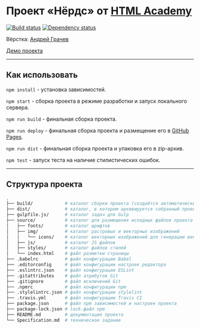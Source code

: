 # Проект «Нёрдс» от [HTML Academy](https://htmlacademy.ru/)

[![Build status][travis-image]][travis-url] [![Dependency status][dependency-image]][dependency-url]

Вёрстка: [Андрей Грачев](https://github.com/andreysgra/)

[Демо проекта](https://andreysgra.github.io/nerds/)

---

## Как использовать

`npm install` - установка зависимостей.

`npm start` - сборка проекта в режиме разработки и запуск локального сервера.

`npm run build` - финальная сборка проекта.

`npm run deploy` - финальная сборка проекта и размещение его в [GitHub Pages](https://pages.github.com).

`npm run dist` - финальная сборка проекта и упаковка его в zip-архив.

`npm test` - запуск теста на наличие стилистических ошибок.

---

## Структура проекта

```bash
.
├── build/            # каталог сборки проекта (cоздаётся автоматически)
├── dist/             # каталог, в котором архивируется собранный проект (cоздаётся автоматически)
├── gulpfile.js/      # каталог задач для Gulp
├── source/           # каталог для размещения исходных файлов проекта
│   ├── fonts/        # каталог шрифтов
│   ├── img/          # каталог растровых и векторных изображений
│   │   └── icons/    # каталог векторных изображений для генерации векторного спрайта
│   ├── js/           # каталог JS файлов
│   ├── styles/       # каталог файлов стилей
│   └── index.html    # файл разметки страницы
├── .babelrc          # файл конфигурации Babel
├── .editorconfig     # файл конфигурации настроек редактора
├── .eslintrc.json    # файл конфигурации ESLint
├── .gitattributes    # файл атрибутов Git
├── .gitignore        # файл исключений Git
├── .npmrc            # файл конфигурации npm
├── .stylelintrc.json # файл конфигурации stylelint
├── .travis.yml       # файл конфигурации Travis CI
├── package.json      # файл npm зависимостей и настроек проекта
├── package-lock.json # lock-файл npm
├── README.md         # документация проекта
└── Specification.md  # техническое задание
```

[travis-image]: https://travis-ci.org/andreysgra/nerds.svg?branch=master
[travis-url]: https://travis-ci.org/andreysgra/nerds
[dependency-image]: https://david-dm.org/andreysgra/nerds/dev-status.svg?style=flat-square
[dependency-url]: https://david-dm.org/andreysgra/nerds?type=dev
